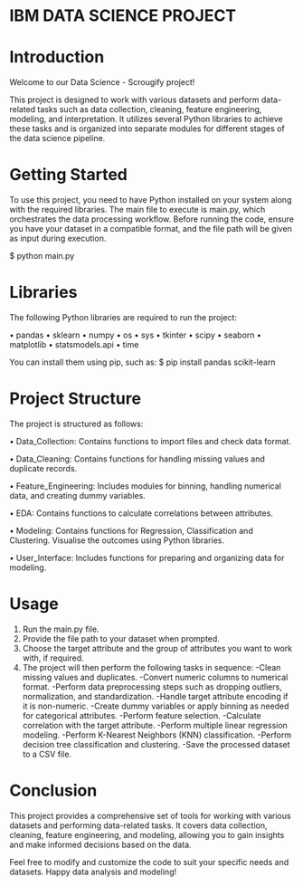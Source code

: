

# IBM DATA SCIENCE PROJECT 


# Introduction
Welcome to our Data Science - Scrougify project!

This project is designed to work with various datasets and perform data-related tasks such as data collection, cleaning, feature engineering, modeling, and interpretation. It utilizes several Python libraries to achieve these tasks and is organized into separate modules for different stages of the data science pipeline.

# Getting Started
To use this project, you need to have Python installed on your system along with the required libraries. The main file to execute is main.py, which orchestrates the data processing workflow. Before running the code, ensure you have your dataset in a compatible format, and the file path will be given as input during execution.

$ python main.py

# Libraries 
The following Python libraries are required to run the project:

• pandas
• sklearn
• numpy
• os
• sys
• tkinter
• scipy
• seaborn
• matplotlib
• statsmodels.api
• time

You can install them using pip, such as:
$ pip install pandas scikit-learn


# Project Structure
The project is structured as follows:

• Data_Collection: Contains functions to import files and check data format.

• Data_Cleaning: Contains functions for handling missing values and duplicate records.

• Feature_Engineering: Includes modules for binning, handling numerical data, and creating dummy variables.

• EDA: Contains functions to calculate correlations between attributes.

• Modeling: Contains functions for Regression, Classification and Clustering. Visualise the outcomes using Python libraries.

• User_Interface: Includes functions for preparing and organizing data for modeling.


# Usage
1) Run the main.py file.
2) Provide the file path to your dataset when prompted.
3) Choose the target attribute and the group of attributes you want to work with, if required.
4) The project will then perform the following tasks in sequence:
  -Clean missing values and duplicates.
  -Convert numeric columns to numerical format.
  -Perform data preprocessing steps such as dropping outliers, normalization, and standardization.
  -Handle target attribute encoding if it is non-numeric.
  -Create dummy variables or apply binning as needed for categorical attributes.
  -Perform feature selection.
  -Calculate correlation with the target attribute.
  -Perform multiple linear regression modeling.
  -Perform K-Nearest Neighbors (KNN) classification.
  -Perform decision tree classification and clustering.
  -Save the processed dataset to a CSV file.


# Conclusion
This project provides a comprehensive set of tools for working with various datasets and performing data-related tasks. It covers data collection, cleaning, feature engineering, and modeling, allowing you to gain insights and make informed decisions based on the data.

Feel free to modify and customize the code to suit your specific needs and datasets. Happy data analysis and modeling!
